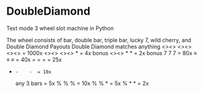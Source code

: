 # DoubleDiamond
Text mode 3 wheel slot machine in Python


The wheel consists of bar, double bar, triple bar, lucky 7, wild cherry, and Double Diamond
Payouts
Double Diamond matches anything
<><>  <><> <><> = 1000x
<><>  <><>   *  = 4x bonus
<><>    *    *  = 2x bonus
  7     7    7  = 80x
  ≡     ≡    ≡  = 40x
  =     =    =  = 25x
  -     -    -  = 10x
    any 3 bars  = 5x
  %     %    %  = 10x
  %     %    *  = 5x
  %     *    *  = 2x
